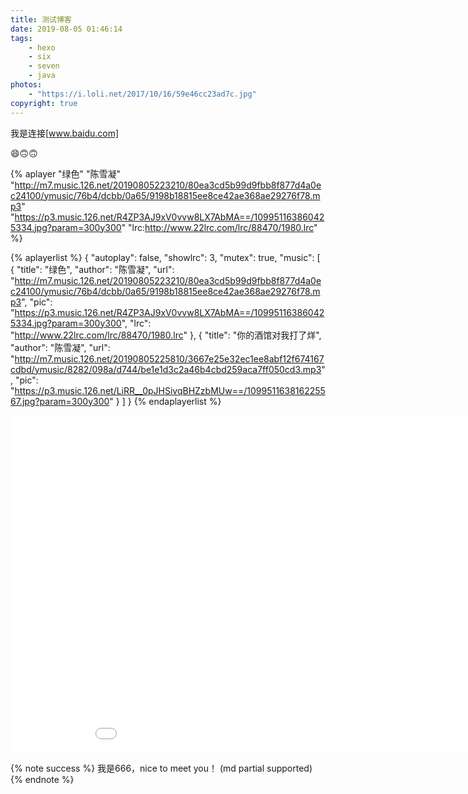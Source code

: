 ```yaml
---
title: 测试博客
date: 2019-08-05 01:46:14
tags: 
	- hexo
	- six
	- seven
	- java
photos:
	- "https://i.loli.net/2017/10/16/59e46cc23ad7c.jpg"
copyright: true
---
```


我是连接[www.baidu.com]

😄🙃🙃

{% aplayer "绿色" "陈雪凝" "http://m7.music.126.net/20190805223210/80ea3cd5b99d9fbb8f877d4a0ec24100/ymusic/76b4/dcbb/0a65/9198b18815ee8ce42ae368ae29276f78.mp3" "https://p3.music.126.net/R4ZP3AJ9xV0vvw8LX7AbMA==/109951163860425334.jpg?param=300y300" "lrc:http://www.22lrc.com/lrc/88470/1980.lrc" %}

{% aplayerlist %}
{
    "autoplay": false,
    "showlrc": 3,
    "mutex": true,
    "music": [
        {
            "title": "绿色",
            "author": "陈雪凝",
            "url": "http://m7.music.126.net/20190805223210/80ea3cd5b99d9fbb8f877d4a0ec24100/ymusic/76b4/dcbb/0a65/9198b18815ee8ce42ae368ae29276f78.mp3",
            "pic": "https://p3.music.126.net/R4ZP3AJ9xV0vvw8LX7AbMA==/109951163860425334.jpg?param=300y300",
            "lrc": "http://www.22lrc.com/lrc/88470/1980.lrc"
        },
        {
            "title": "你的酒馆对我打了烊",
            "author": "陈雪凝",
            "url": "http://m7.music.126.net/20190805225810/3667e25e32ec1ee8abf12f674167cdbd/ymusic/8282/098a/d744/be1e1d3c2a46b4cbd259aca7ff050cd3.mp3",
            "pic": "https://p3.music.126.net/LiRR__0pJHSivqBHZzbMUw==/109951163816225567.jpg?param=300y300"
        }
    ]
}
{% endaplayerlist %}

<iframe src="//player.bilibili.com/player.html?aid=62330385&cid=108333223&page=1" scrolling="no" border="0" frameborder="no" framespacing="0" allowfullscreen="true" width="960" height="540"> </iframe>

{% note success %} 我是666，nice to meet you！ (md partial supported) {% endnote %}



